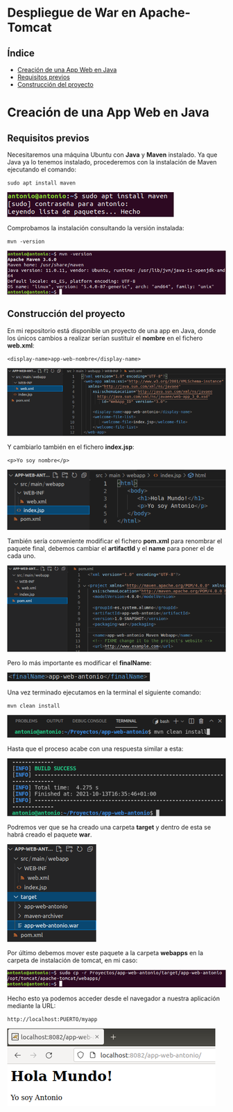 # Despliegue de War en Apache-Tomcat

## Índice
- <a href="#1">Creación de una App Web en Java</a>
- <a href="#2">Requisitos previos</a>
- <a href="#3">Construcción del proyecto</a>




# <a name="1">Creación de una App Web en Java</a>

## <a name="2">Requisitos previos</a>

Necesitaremos una máquina Ubuntu con **Java** y **Maven** instalado. Ya que Java ya lo tenemos instalado, procederemos con la instalación de Maven ejecutando el comando:
```
sudo apt install maven
```

![install](img/1.png)

Comprobamos la instalación consultando la versión instalada:
```
mvn -version
```

![version](img/2.png)

## <a name="3">Construcción del proyecto</a>

En mi repositorio está disponible un proyecto de una app en Java, donde los únicos cambios a realizar serían sustituir el **nombre** en el fichero **web.xml**:
```
<display-name>app-web-nombre</display-name>
```

![web.xml](img/3.png)

Y cambiarlo también en el fichero **index.jsp**:
```
<p>Yo soy nombre</p>
```

![index.jsp](img/4.png)

También sería conveniente modificar el fichero **pom.xml** para renombrar el paquete final, debemos cambiar el **artifactId** y el **name** para poner el de cada uno.

![pom](img/5.png)

Pero lo más importante es modificar el **finalName**:

![pom](img/6.png)

Una vez terminado ejecutamos en la terminal el siguiente comando:
```
mvn clean install
```

![mvn_clean_install](img/7.png)

Hasta que el proceso acabe con una respuesta similar a esta:

![build_success](img/8.png)

Podremos ver que se ha creado una carpeta **target** y dentro de esta se habrá creado el paquete **war**.

![war](img/9.png)

Por último debemos mover este paquete a la carpeta **webapps** en la carpeta de instalación de tomcat, en mi caso:

![cp](img/10.png)

Hecho esto ya podemos acceder desde el navegador a nuestra aplicación mediante la URL:
```
http://localhost:PUERTO/myapp
```

![web](img/11.png)
